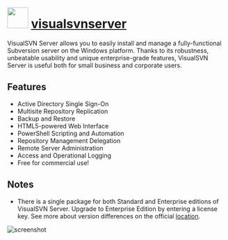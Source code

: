 # <img src="https://cdn.rawgit.com/majkinetor/chocolatey/master/visualsvnserver/icon.png" width="48" height="48"/> [visualsvnserver](https://chocolatey.org/packages/visualsvnserver)

VisualSVN Server allows you to easily install and manage a fully-functional Subversion server on the Windows platform. Thanks to its robustness, unbeatable usability and unique enterprise-grade features, VisualSVN Server is useful both for small business and corporate users.

## Features

- Active Directory Single Sign-On
- Multisite Repository Replication
- Backup and Restore
- HTML5-powered Web Interface
- PowerShell Scripting and Automation
- Repository Management Delegation
- Remote Server Administration
- Access and Operational Logging
- Free for commercial use!

## Notes

- There is a single package for both Standard and Enterprise editions of VisualSVN Server. Upgrade to Enterprise Edition by entering a license key. See more about version differences on the official [location](https://www.visualsvn.com/server/licensing).


![screenshot](https://cdn.rawgit.com/majkinetor/chocolatey/master/visualsvnserver/screenshot.png)
